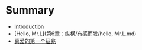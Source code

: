 # Summary

* [Introduction](README.md)
* [Hello, Mr.L](第6章：纵横/有感而发/hello, Mr.L.md)
* [真爱的第一个征兆](第6章：纵横/有感而发/爱的征兆.md)

